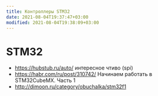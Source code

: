 ```yaml
---
title: Контроллеры STM32
date: 2021-08-04T19:37:47+03:00
modified: 2021-08-04T19:38:09+03:00
---
```


# STM32

- <https://hubstub.ru/auto/> интересное чтиво (spi)
- <https://habr.com/ru/post/310742/> Начинаем работать в STM32CubeMX. Часть 1
- <http://dimoon.ru/category/obuchalka/stm32f1>

